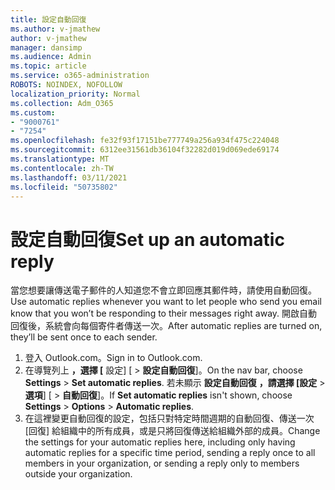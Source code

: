 ```yaml
---
title: 設定自動回復
ms.author: v-jmathew
author: v-jmathew
manager: dansimp
ms.audience: Admin
ms.topic: article
ms.service: o365-administration
ROBOTS: NOINDEX, NOFOLLOW
localization_priority: Normal
ms.collection: Adm_O365
ms.custom:
- "9000761"
- "7254"
ms.openlocfilehash: fe32f93f17151be777749a256a934f475c224048
ms.sourcegitcommit: 6312ee31561db36104f32282d019d069ede69174
ms.translationtype: MT
ms.contentlocale: zh-TW
ms.lasthandoff: 03/11/2021
ms.locfileid: "50735802"
---
```

# <a name="set-up-an-automatic-reply"></a><span data-ttu-id="1f0a4-102">設定自動回復</span><span class="sxs-lookup"><span data-stu-id="1f0a4-102">Set up an automatic reply</span></span>

<span data-ttu-id="1f0a4-103">當您想要讓傳送電子郵件的人知道您不會立即回應其郵件時，請使用自動回復。</span><span class="sxs-lookup"><span data-stu-id="1f0a4-103">Use automatic replies whenever you want to let people who send you email know that you won’t be responding to their messages right away.</span></span> <span data-ttu-id="1f0a4-104">開啟自動回復後，系統會向每個寄件者傳送一次。</span><span class="sxs-lookup"><span data-stu-id="1f0a4-104">After automatic replies are turned on, they’ll be sent once to each sender.</span></span>

1. <span data-ttu-id="1f0a4-105">登入 Outlook.com。</span><span class="sxs-lookup"><span data-stu-id="1f0a4-105">Sign in to Outlook.com.</span></span>
2. <span data-ttu-id="1f0a4-106">在導覽列上 **，選擇 [** 設定] [  >  **設定自動回復**]。</span><span class="sxs-lookup"><span data-stu-id="1f0a4-106">On the nav bar, choose **Settings** > **Set automatic replies**.</span></span> <span data-ttu-id="1f0a4-107">若未顯示 **設定自動回復** **，請選擇 [設定**  >  **選項**] [  >  **自動回復**]。</span><span class="sxs-lookup"><span data-stu-id="1f0a4-107">If **Set automatic replies** isn't shown, choose **Settings** > **Options** > **Automatic replies**.</span></span>
3. <span data-ttu-id="1f0a4-108">在這裡變更自動回復的設定，包括只對特定時間週期的自動回復、傳送一次 [回復] 給組織中的所有成員，或是只將回復傳送給組織外部的成員。</span><span class="sxs-lookup"><span data-stu-id="1f0a4-108">Change the settings for your automatic replies here, including only having automatic replies for a specific time period, sending a reply once to all members in your organization, or sending a reply only to members outside your organization.</span></span>
